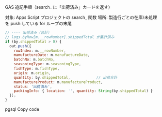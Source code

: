 GAS 追記手順（search_ に「出荷済み」カードを返す）

対象: Apps Script プロジェクトの search_ 関数
場所: 製造行ごとの在庫/未処理を push している for ループの末尾

```js
// ---- 出荷済み（合計）
// logs.byRow[m.__rowNumber].shippedTotal が集計済み
if (by.shippedTotal > 0) {
  out.push({
    rowIndex: m.__rowNumber,
    manufactureDate: m.manufactureDate,
    batchNo: m.batchNo,
    seasoningType: m.seasoningType,
    fishType: m.fishType,
    origin: m.origin,
    quantity: by.shippedTotal,            // 出荷合計
    manufactureProduct: m.manufactureProduct,
    status: '出荷済み',
    packingInfo: { location: '', quantity: String(by.shippedTotal) }
  });
}
```
pgsql
Copy code
